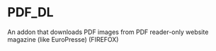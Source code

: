 # PDF_DL
An addon that downloads PDF images from PDF reader-only website magazine (like EuroPresse) (FIREFOX)

